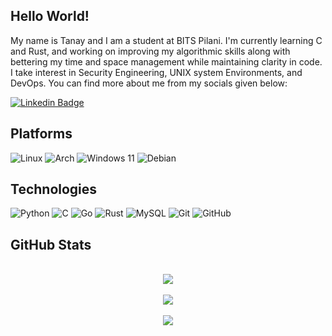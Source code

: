 ## Hello World!

My name is Tanay and I am a student at BITS Pilani. I'm currently learning C and Rust, and working on improving my algorithmic skills along with bettering my time and space management while maintaining clarity in code. I take interest in Security Engineering, UNIX system Environments, and DevOps. You can find more about me from my socials given below:

[![Linkedin Badge](https://img.shields.io/badge/-LinkedIn-blue?style=for-the-badge&logo=Linkedin&logoColor=white&link=https://www.linkedin.com/in/tanay-m-a78243247/)](https://www.linkedin.com/in/tanay-m-a78243247/)

## Platforms 

![Linux](https://img.shields.io/badge/Linux-FCC624?style=for-the-badge&logo=linux&logoColor=black)
![Arch](https://img.shields.io/badge/Arch%20Linux-1793D1?logo=arch-linux&logoColor=fff&style=for-the-badge)
![Windows 11](https://img.shields.io/badge/Windows%2011-%230079d5.svg?style=for-the-badge&logo=Windows%2011&logoColor=white)
![Debian](https://img.shields.io/badge/Debian-D70A53?style=for-the-badge&logo=debian&logoColor=white)


## Technologies
![Python](https://img.shields.io/badge/-Python-black?style=for-the-badge&logo=Python)
![C](https://img.shields.io/badge/c-%2300599C.svg?style=for-the-badge&logo=c&logoColor=white)
![Go](https://img.shields.io/badge/go-%2300ADD8.svg?style=for-the-badge&logo=go&logoColor=white)
![Rust](https://img.shields.io/badge/rust-%23000000.svg?style=for-the-badge&logo=rust&logoColor=white)
![MySQL](https://img.shields.io/badge/-MySQL-black?style=for-the-badge&logo=mysql)
![Git](https://img.shields.io/badge/-Git-black?style=for-the-badge&logo=git)
![GitHub](https://img.shields.io/badge/-GitHub-181717?style=for-the-badge&logo=github)

## GitHub Stats
<br>
<div align="center">
  <img src="https://github-readme-streak-stats.herokuapp.com/?user=Wanderer0074348&theme=cobalt"/>
</div>
<br>
<div align="center">
  <img src="https://github-readme-stats.vercel.app/api?username=Wanderer0074348&count_private=true&show_icons=true&include_all_commits=true&theme=cobalt"/>
</div>
<br>
<div align="center">
  <img src="https://github-readme-stats.vercel.app/api/top-langs/?username=Wanderer0074348&hide=TeX&theme=cobalt"/>
</div>



